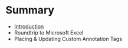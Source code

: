 # Summary

* [Introduction](README.md)
* Roundtrip to Microsoft Excel
* Placing & Updating Custom Annotation Tags


